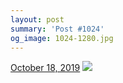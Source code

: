```yaml
---
layout: post
summary: 'Post #1024'
og_image: 1024-1280.jpg
---
```


<p>
  <time>
    <a href="/1024">October 18, 2019</a>
  </time>
  <a href="/1024">
    <img src="{{ site.assets_url }}/1024-640.jpg" srcset="{{ site.assets_url }}/1024-320.jpg 320w, {{ site.assets_url }}/1024-640.jpg 640w, {{ site.assets_url }}/1024-960.jpg 960w, {{ site.assets_url }}/1024-1280.jpg 1280w" sizes="(min-width: 700px) 50vw, calc(100vw - 2rem)" />
  </a>
</p>
